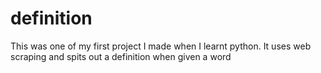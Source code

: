 # definition
This was one of my first project I made when I learnt python. It uses web scraping and spits out a definition when given a word
